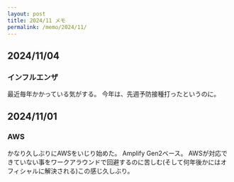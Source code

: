 ```yaml
---
layout: post
title: 2024/11 メモ
permalink: /memo/2024/11/
---
```


## 2024/11/04

### インフルエンザ

最近毎年かかっている気がする。
今年は、先週予防接種打ったというのに。

## 2024/11/01

### AWS

かなり久しぶりにAWSをいじり始めた。
Amplify Gen2ベース。
AWSが対応できていない事をワークアラウンドで回避するのに苦しむ(そして何年後かにはオフィシャルに解決される)この感じ久しぶり。
